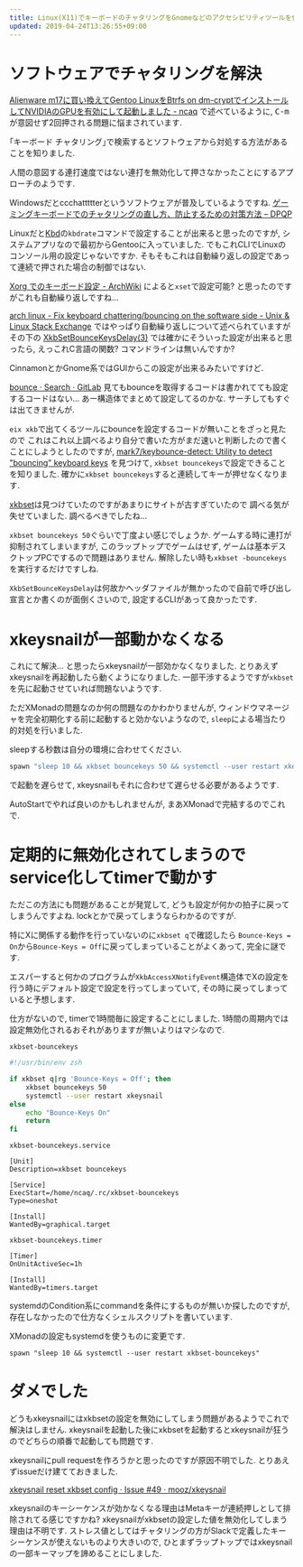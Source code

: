 ```yaml
---
title: Linux(X11)でキーボードのチャタリングをGnomeなどのアクセシビリティツールを使わずに抑止するにはxkbsetを使う
updated: 2019-04-24T13:26:55+09:00
---
```


# ソフトウェアでチャタリングを解決

[Alienware m17に買い換えてGentoo LinuxをBtrfs on dm-cryptでインストールしてNVIDIAのGPUを有効にして起動しました - ncaq](https://www.ncaq.net/2019/03/19/20/33/08/)
で述べているように,
<kbd>C-m</kbd>が意図せず2回押される問題に悩まされています.

｢キーボード チャタリング｣で検索するとソフトウェアから対処する方法があることを知りました.

人間の意図する連打速度ではない連打を無効化して押さなかったことにするアプローチのようです.

Windowsだとccchattttterというソフトウェアが普及しているようですね.
[ゲーミングキーボードでのチャタリングの直し方、防止するための対策方法 – DPQP](https://dpqp.jp/keyboard-chattering)

Linuxだと[Kbd](http://kbd-project.org/)の`kbdrate`コマンドで設定することが出来ると思ったのですが,
システムアプリなので最初からGentooに入っていました.
でもこれCLIでLinuxのコンソール用の設定じゃないですか.
そもそもこれは自動繰り返しの設定であって連続で押された場合の制御ではない.

[Xorg でのキーボード設定 - ArchWiki](https://wiki.archlinux.jp/index.php/Xorg_%E3%81%A7%E3%81%AE%E3%82%AD%E3%83%BC%E3%83%9C%E3%83%BC%E3%83%89%E8%A8%AD%E5%AE%9A#typematic_delay_.E3.81.A8_rate_.E3.81.AE.E8.AA.BF.E6.95.B4)
によると`xset`で設定可能?
と思ったのですがこれも自動繰り返しですね…

[arch linux - Fix keyboard chattering/bouncing on the software side - Unix & Linux Stack Exchange](https://unix.stackexchange.com/questions/70916/fix-keyboard-chattering-bouncing-on-the-software-side)
ではやっぱり自動繰り返しについて述べられていますがその下の
[XkbSetBounceKeysDelay(3)](https://linux.die.net/man/3/xkbsetbouncekeysdelay)
では確かにそういった設定が出来ると思ったら,
えっこれC言語の関数?
コマンドラインは無いんですか?

CinnamonとかGnome系ではGUIからこの設定が出来るみたいですけど.

[bounce · Search · GitLab](https://gitlab.gnome.org/search?utf8=%E2%9C%93&search=bounce&group_id=&project_id=1613&search_code=true&repository_ref=master)
見てもbounceを取得するコードは書かれてても設定するコードはない…
あー構造体でまとめて設定してるのかな.
サーチしてもすぐは出てきませんが.

`eix xkb`で出てくるツールにbounceを設定するコードが無いことをざっと見たので
これはこれ以上調べるより自分で書いた方がまだ速いと判断したので書くことにしようとしたのですが,
[mark7/keybounce-detect: Utility to detect "bouncing" keyboard keys](https://github.com/mark7/keybounce-detect)
を見つけて,
`xkbset bouncekeys`で設定できることを知りました.
確かに`xkbset bouncekeys`すると連続してキーが押せなくなります.

[xkbset](https://faculty.missouri.edu/~stephen/software/)は見つけていたのですがあまりにサイトが古すぎていたので
調べる気が失せていました.
調べるべきでしたね…

`xkbset bouncekeys 50`ぐらいで丁度よい感じでしょうか.
ゲームする時に連打が抑制されてしまいますが,
このラップトップでゲームはせず,
ゲームは基本デスクトップPCでするので問題はありません.
解除したい時も`xkbset -bouncekeys`を実行するだけですしね.

`XkbSetBounceKeysDelay`は何故かヘッダファイルが無かったので自前で呼び出し宣言とか書くのが面倒くさいので,
設定するCLIがあって良かったです.

# xkeysnailが一部動かなくなる

これにて解決…
と思ったらxkeysnailが一部効かなくなりました.
とりあえずxkeysnailを再起動したら動くようになりました.
一部干渉するようですが`xkbset`を先に起動させていれば問題ないようです.

ただXMonadの問題なのか何の問題なのかわかりませんが,
ウィンドウマネージャを完全初期化する前に起動すると効かないようなので,
`sleep`による場当たり的対処を行いました.

sleepする秒数は自分の環境に合わせてください.

~~~hs
spawn "sleep 10 && xkbset bouncekeys 50 && systemctl --user restart xkeysnail"
~~~

で起動を遅らせて,
xkeysnailもそれに合わせて遅らせる必要があるようです.

AutoStartでやれば良いのかもしれませんが,
まあXMonadで完結するのでこれで.

# 定期的に無効化されてしまうのでservice化してtimerで動かす

ただこの方法にも問題があることが発覚して,
どうも設定が何かの拍子に戻ってしまうんですよね.
lockとかで戻ってしまうならわかるのですが.

特にXに関係する動作を行っていないのに`xkbset q`で確認したら
`Bounce-Keys = On`から`Bounce-Keys = Off`に戻ってしまっていることがよくあって,
完全に謎です.

エスパーすると何かのプログラムが`XkbAccessXNotifyEvent`構造体でXの設定を行う時にデフォルト設定で設定を行ってしまっていて,
その時に戻ってしまっていると予想します.

仕方がないので,
timerで1時間毎に設定することにしました.
1時間の周期内では設定無効化されるおそれがありますが無いよりはマシなので.

`xkbset-bouncekeys`

~~~zsh
#!/usr/bin/env zsh

if xkbset q|rg 'Bounce-Keys = Off'; then
    xkbset bouncekeys 50
    systemctl --user restart xkeysnail
else
    echo "Bounce-Keys On"
    return
fi
~~~

`xkbset-bouncekeys.service`

~~~
[Unit]
Description=xkbset bouncekeys

[Service]
ExecStart=/home/ncaq/.rc/xkbset-bouncekeys
Type=oneshot

[Install]
WantedBy=graphical.target
~~~

`xkbset-bouncekeys.timer`

~~~
[Timer]
OnUnitActiveSec=1h

[Install]
WantedBy=timers.target
~~~

systemdのCondition系にcommandを条件にするものが無いか探したのですが,
存在しなかったので仕方なくシェルスクリプトを書いています.

XMonadの設定もsystemdを使うものに変更です.

~~~
spawn "sleep 10 && systemctl --user restart xkbset-bouncekeys"
~~~

# ダメでした

どうもxkeysnailにはxkbsetの設定を無効にしてしまう問題があるようでこれで解決はしません.
xkeysnailを起動した後にxkbsetを起動するとxkeysnailが狂うのでどちらの順番で起動しても問題です.

xkeysnailにpull requestを作ろうかと思ったのですが原因不明でした.
とりあえずissueだけ建てておきました.

[xkeysnail reset xkbset config · Issue #49 · mooz/xkeysnail](https://github.com/mooz/xkeysnail/issues/49)

xkeysnailのキーシーケンスが効かなくなる理由はMetaキーが連続押しとして排除されてる感じですかね?
xkeysnailがxkbsetの設定した値を無効化してしまう理由は不明です.
ストレス値としてはチャタリングの方がSlackで定義したキーシーケンスが使えないものより大きいので,
ひとまずラップトップではxkeysnailの一部キーマップを諦めることにしました.
